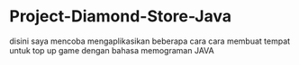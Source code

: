 # Project-Diamond-Store-Java
disini saya mencoba mengaplikasikan beberapa cara cara membuat tempat untuk top up game dengan bahasa memograman JAVA
